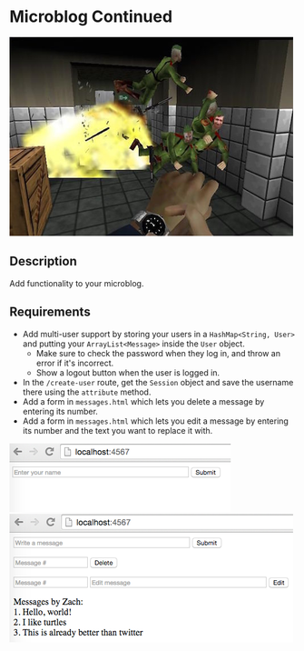 # Microblog Continued

![screenshot](screenshot.jpg)

## Description

Add functionality to your microblog.

## Requirements

* Add multi-user support by storing your users in a `HashMap<String, User>` and putting your `ArrayList<Message>` inside the `User` object.
  * Make sure to check the password when they log in, and throw an error if it's incorrect.
  * Show a logout button when the user is logged in.
* In the `/create-user` route, get the `Session` object and save the username there using the `attribute` method.
* Add a form in `messages.html` which lets you delete a message by entering its number.
* Add a form in `messages.html` which lets you edit a message by entering its number and the text you want to replace it with.

![screenshot 1](screenshot1.png)
![screenshot 2](screenshot2.png)

